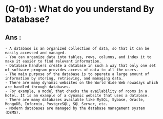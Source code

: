 # (Q-01) : What do you understand By Database?

## Ans :

    - A database is an organized collection of data, so that it can be easily accessed and managed.
    - You can organize data into tables, rows, columns, and index it to make it easier to find relevant information.
    - Database handlers create a database in such a way that only one set of software program provides access of data to all the users.
    - The main purpose of the database is to operate a large amount of information by storing, retrieving, and managing data.
    - There are many dynamic websites on the World Wide Web nowadays which are handled through databases.
    - For example, a model that checks the availability of rooms in a hotel. It is an example of a dynamic website that uses a database.
    - There are many databases available like MySQL, Sybase, Oracle, MongoDB, Informix, PostgreSQL, SQL Server, etc.
    - Modern databases are managed by the database management system (DBMS).
